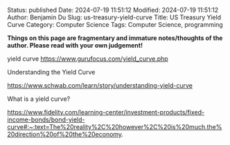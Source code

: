 Status: published
Date: 2024-07-19 11:51:12
Modified: 2024-07-19 11:51:12
Author: Benjamin Du
Slug: us-treasury-yield-curve
Title: US Treasury Yield Curve
Category: Computer Science
Tags: Computer Science, programming

**Things on this page are fragmentary and immature notes/thoughts of the author. Please read with your own judgement!**

yield curve
https://www.gurufocus.com/yield_curve.php

Understanding the Yield Curve

https://www.schwab.com/learn/story/understanding-yield-curve

What is a yield curve?

https://www.fidelity.com/learning-center/investment-products/fixed-income-bonds/bond-yield-curve#:~:text=The%20reality%2C%20however%2C%20is%20much,the%20direction%20of%20the%20economy.